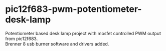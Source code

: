 # pic12f683-pwm-potentiometer-desk-lamp
Potentiometer based desk lamp project with mosfet controlled PWM output from pic12f683.  
  Brenner 8 usb burner software and drivers added.


